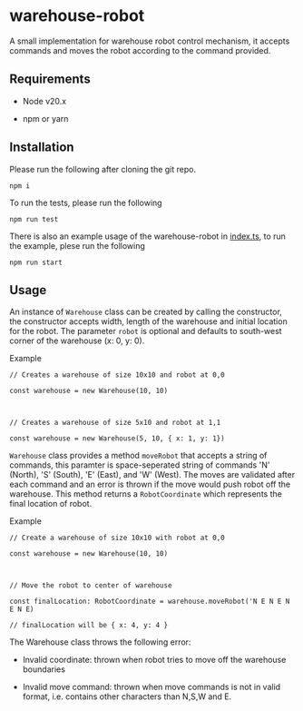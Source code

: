 
# warehouse-robot

  

A small implementation for warehouse robot control mechanism, it accepts commands and moves the robot according to the command provided.

  

## Requirements

  

- Node v20.x

- npm or yarn

  

## Installation

  

Please run the following after cloning the git repo.

  

    npm i

  

To run the tests, please run the following

  

    npm run test

  

There is also an example usage of the warehouse-robot in [index.ts](src/index.ts), to run the example, plese run the following

  

    npm run start

  

## Usage

  

An instance of `Warehouse` class can be created by calling the constructor, the constructor accepts width, length of the warehouse and initial location for the robot. The parameter `robot` is optional and defaults to south-west corner of the warehouse (x: 0, y: 0).

  

Example

  

    // Creates a warehouse of size 10x10 and robot at 0,0

    const warehouse = new Warehouse(10, 10)

  

    // Creates a warehouse of size 5x10 and robot at 1,1

    const warehouse = new Warehouse(5, 10, { x: 1, y: 1})

  

`Warehouse` class provides a method `moveRobot` that accepts a string of commands, this paramter is space-seperated string of commands 'N' (North), 'S' (South), 'E' (East), and 'W' (West). The moves are validated after each command and an error is thrown if the move would push robot off the warehouse. This method returns a `RobotCoordinate` which represents the final location of robot.

  

Example

  

    // Create a warehouse of size 10x10 with robot at 0,0

    const warehouse = new Warehouse(10, 10)

  

    // Move the robot to center of warehouse

    const finalLocation: RobotCoordinate = warehouse.moveRobot('N E N E N E N E)

    // finalLocation will be { x: 4, y: 4 }

  

The Warehouse class throws the following error:

  

- Invalid coordinate: thrown when robot tries to move off the warehouse boundaries

- Invalid move command: thrown when move commands is not in valid format, i.e. contains other characters than N,S,W and E.